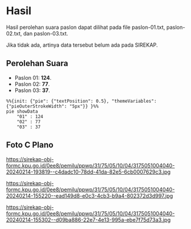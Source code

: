 # Hasil

Hasil perolehan suara paslon dapat dilihat pada file paslon-01.txt, paslon-02.txt, dan paslon-03.txt.

Jika tidak ada, artinya data tersebut belum ada pada SIREKAP.

## Perolehan Suara

 * Paslon 01: **124**.
 * Paslon 02: **77**.
 * Paslon 03: **37**.

```mermaid
%%{init: {"pie": {"textPosition": 0.5}, "themeVariables": {"pieOuterStrokeWidth": "5px"}} }%%
pie showData
    "01" : 124
    "02" : 77
    "03" : 37
```
## Foto C Plano

https://sirekap-obj-formc.kpu.go.id/0ee8/pemilu/ppwp/31/75/05/10/04/3175051004040-20240214-193819--c4dadc10-78dd-41da-82e5-6cb0007629c3.jpg

https://sirekap-obj-formc.kpu.go.id/0ee8/pemilu/ppwp/31/75/05/10/04/3175051004040-20240214-155220--ead149d8-e0c3-4cb3-b9a4-802372d3d997.jpg

https://sirekap-obj-formc.kpu.go.id/0ee8/pemilu/ppwp/31/75/05/10/04/3175051004040-20240214-155302--d09ba886-22e7-4e13-995a-ebe7f75d73a3.jpg

